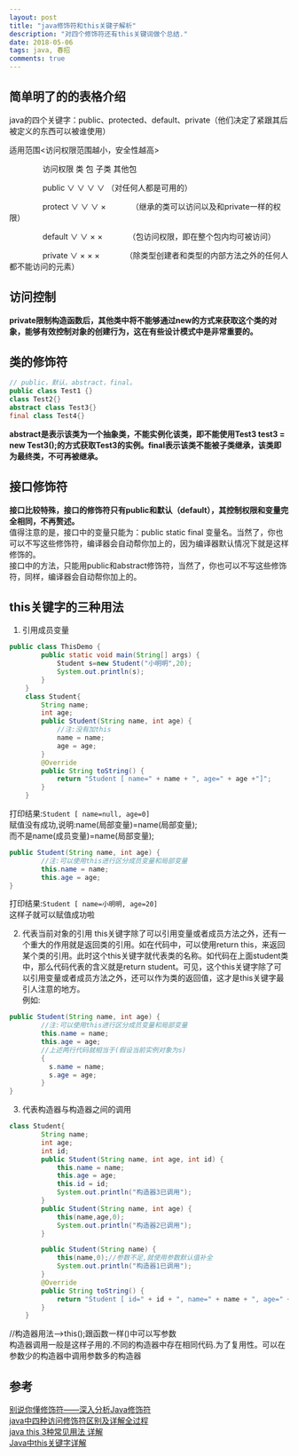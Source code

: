 ```yaml
---
layout: post
title: "java修饰符和this关键子解析"
description: "对四个修饰符还有this关键词做个总结."
date: 2018-05-06
tags: java, 春招
comments: true
---
```


## 简单明了的的表格介绍
java的四个关键字：public、protected、default、private（他们决定了紧跟其后被定义的东西可以被谁使用）  

适用范围<访问权限范围越小，安全性越高>   

　　　　  访问权限   类   包  子类  其他包   

 　　　　  public     ∨   ∨    ∨     ∨          （对任何人都是可用的）   

  　　　　 protect    ∨   ∨   ∨     ×　　　 （继承的类可以访问以及和private一样的权限）  

  　　　　 default    ∨   ∨   ×     ×　　　 （包访问权限，即在整个包内均可被访问）  

  　　　　 private    ∨   ×   ×     ×　　　 （除类型创建者和类型的内部方法之外的任何人都不能访问的元素）  

## 访问控制
**private限制构造函数后，其他类中将不能够通过new的方式来获取这个类的对象，能够有效控制对象的创建行为，这在有些设计模式中是非常重要的。**   

## 类的修饰符
```java
// public，默认，abstract，final。
public class Test1 {}
class Test2{}
abstract class Test3{}
final class Test4{}
```
**abstract是表示该类为一个抽象类，不能实例化该类，即不能使用Test3 test3 = new Test3();的方式获取Test3的实例。final表示该类不能被子类继承，该类即为最终类，不可再被继承。**   


## 接口修饰符
**接口比较特殊，接口的修饰符只有public和默认（default），其控制权限和变量完全相同，不再赘述。**   
值得注意的是，接口中的变量只能为：public static final 变量名。当然了，你也可以不写这些修饰符，编译器会自动帮你加上的，因为编译器默认情况下就是这样修饰的。    
接口中的方法，只能用public和abstract修饰符，当然了，你也可以不写这些修饰符，同样，编译器会自动帮你加上的。  

## this关键字的三种用法
1. 引用成员变量   
```java
public class ThisDemo {
        public static void main(String[] args) {
            Student s=new Student("小明明",20);
            System.out.println(s);
        }
    }
    class Student{
        String name;
        int age;
        public Student(String name, int age) {
            //注:没有加this
            name = name;
            age = age;
        }
        @Override
        public String toString() {
            return "Student [ name=" + name + ", age=" + age +"]";
        }
    }
```
打印结果:`Student [ name=null, age=0]`   
赋值没有成功,说明:name(局部变量)=name(局部变量);  
而不是name(成员变量)=name(局部变量);  
```java
public Student(String name, int age) {
        //注:可以使用this进行区分成员变量和局部变量
        this.name = name;
        this.age = age;
}
```
打印结果:`Student [ name=小明明, age=20]`   
这样子就可以赋值成功啦   

2. 代表当前对象的引用
this关键字除了可以引用变量或者成员方法之外，还有一个重大的作用就是返回类的引用。如在代码中，可以使用return this，来返回某个类的引用。此时这个this关键字就代表类的名称。如代码在上面student类中，那么代码代表的含义就是return student。可见，这个this关键字除了可以引用变量或者成员方法之外，还可以作为类的返回值，这才是this关键字最引人注意的地方。  
例如:   
```java
public Student(String name, int age) {
        //注:可以使用this进行区分成员变量和局部变量
        this.name = name;
        this.age = age;
        //上述两行代码就相当于(假设当前实例对象为s)
        {
          s.name = name;
          s.age = age;
        }
}
```   

3. 代表构造器与构造器之间的调用
```java
class Student{
        String name;
        int age;
        int id;
        public Student(String name, int age, int id) {
            this.name = name;
            this.age = age;
            this.id = id;
            System.out.println("构造器3已调用");
        }
        public Student(String name, int age) {
            this(name,age,0);
            System.out.println("构造器2已调用");
        }

        public Student(String name) {
            this(name,0);//参数不足,就使用参数默认值补全
            System.out.println("构造器1已调用");
        }
        @Override
        public String toString() {
            return "Student [ id=" + id + ", name=" + name + ", age=" + age +"]";
        }
    }
```
//构造器用法-->this();跟函数一样()中可以写参数  
构造器调用一般是这样子用的.不同的构造器中存在相同代码.为了复用性。可以在参数少的构造器中调用参数多的构造器   




## 参考
[别说你懂修饰符——深入分析Java修饰符](https://blog.csdn.net/qiumengchen12/article/details/44939929)   
[java中四种访问修饰符区别及详解全过程](https://www.cnblogs.com/zdmylove/p/5958053.html)  
[java this 3种常见用法 详解](https://blog.csdn.net/u012176204/article/details/54580232)   
[Java中this关键字详解](https://blog.csdn.net/oleg_wu/article/details/53284067)   

